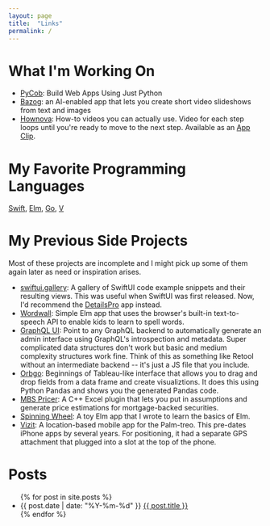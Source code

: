 ```yaml
---
layout: page
title:  "Links"
permalink: /
---
```


# What I'm Working On
- [PyCob](https://www.pycob.com): Build Web Apps Using Just Python
- [Bazog](https://bazog.com/): an AI-enabled app that lets you create short video slideshows from text and images
- [Hownova](https://apps.apple.com/us/app/hownova/id1630216185): How-to videos you can actually use. Video for each step loops until you're ready to move to the next step. Available as an [App Clip](https://app.hownova.com/share/WkfplFDORE63tiTTahEr).

# My Favorite Programming Languages
[Swift](https://www.swift.org/), [Elm](https://elm-lang.org/), [Go](https://go.dev/), [V](https://vlang.io/)

# My Previous Side Projects
Most of these projects are incomplete and I might pick up some of them again later as need or inspiration arises.
- [swiftui.gallery](https://swiftui.gallery/): A gallery of SwiftUI code example snippets and their resulting views. This was useful when SwiftUI was first released. Now, I'd recommend the [DetailsPro](https://detailspro.app/) app instead.
- [Wordwall](https://zainhoda.github.io/wordwall/): Simple Elm app that uses the browser's built-in text-to-speech API to enable kids to learn to spell words.
- [GraphQL UI](https://github.com/zainhoda/graphql-ui): Point to any GraphQL backend to automatically generate an admin interface using GraphQL's introspection and metadata. Super complicated data structures don't work but basic and medium complexity structures work fine. Think of this as something like Retool without an intermediate backend -- it's just a JS file that you include.
- [Orbgo](https://github.com/zainhoda/orbgo): Beginnings of Tableau-like interface that allows you to drag and drop fields from a data frame and create visualiztions. It does this using Python Pandas and shows you the generated Pandas code.
- [MBS Pricer](https://github.com/zainhoda/mbs-pricer/blob/main/Write%20Up/mbswriteup.pdf): A C++ Excel plugin that lets you put in assumptions and generate price estimations for mortgage-backed securities.
- [Spinning Wheel](https://zainhoda.github.io/spinning-wheel/): A toy Elm app that I wrote to learn the basics of Elm. 
- [Vizit](https://medium.com/@zain_hoda/vizit-what-a-mobile-app-looked-like-before-the-iphone-d436f781795d): A location-based mobile app for the Palm-treo. This pre-dates iPhone apps by several years. For positioning, it had a separate GPS attachment that plugged into a slot at the top of the phone.

# Posts
<ul>
  {% for post in site.posts %}
    <li>
      {{ post.date | date: "%Y-%m-%d" }} <a href="{{ post.url }}">{{ post.title }}</a>
    </li>
  {% endfor %}
</ul>
